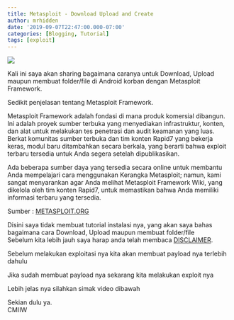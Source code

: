 ```yaml
---
title: Metasploit - Download Upload and Create
author: mrhidden
date: '2019-09-07T22:47:00.000-07:00'
categories: [Blogging, Tutorial]
tags: [exploit]
---
```


![](https://1.bp.blogspot.com/-mQ4rqmnR5YE/XXQFBKJAcQI/AAAAAAAAAnY/eR0Wv2BNJF0LlSliq8Pm3vkXcbd-n8tJwCLcBGAs/s1600/carbon.png)

  
Kali ini saya akan sharing bagaimana caranya untuk Download, Upload maupun membuat folder/file di Android korban dengan Metasploit Framework.  
  
Sedikit penjelasan tentang Metasploit Framework.  
  
Metasploit Framework adalah fondasi di mana produk komersial dibangun. Ini adalah proyek sumber terbuka yang menyediakan infrastruktur, konten, dan alat untuk melakukan tes penetrasi dan audit keamanan yang luas. Berkat komunitas sumber terbuka dan tim konten Rapid7 yang bekerja keras, modul baru ditambahkan secara berkala, yang berarti bahwa exploit terbaru tersedia untuk Anda segera setelah dipublikasikan.  
  
Ada beberapa sumber daya yang tersedia secara online untuk membantu Anda mempelajari cara menggunakan Kerangka Metasploit; namun, kami sangat menyarankan agar Anda melihat Metasploit Framework Wiki, yang dikelola oleh tim konten Rapid7, untuk memastikan bahwa Anda memiliki informasi terbaru yang tersedia.  
  
Sumber : [METASPLOIT.ORG](https://metasploit.help.rapid7.com/docs)  
  
  
Disini saya tidak membuat tutorial instalasi nya, yang akan saya bahas bagaimana cara Download, Upload maupun membuat folder/file  
Sebelum kita lebih jauh saya harap anda telah membaca [DISCLAIMER](/disclaimer).  
  
Sebelum melakukan exploitasi nya kita akan membuat payload nya terlebih dahulu  
  
  
Jika sudah membuat payload nya sekarang kita melakukan exploit nya  
  
  
Lebih jelas nya silahkan simak video dibawah  
  

  
Sekian dulu ya.  
CMIIW